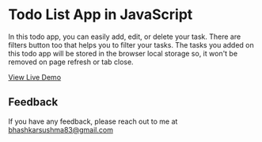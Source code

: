 
# Todo List App in JavaScript

In this todo app, you can easily add, edit, or delete your task. There are filters button too that helps you to filter your tasks. The tasks you added on this todo app will be stored in the browser local storage so, it won't be removed on page refresh or tab close.
 
 [View Live Demo](https://to-do-list-cs.vercel.app/)
 

## Feedback

If you have any feedback, please reach out to me at 
 bhashkarsushma83@gmail.com